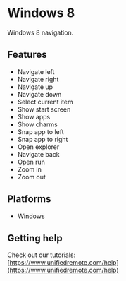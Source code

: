 # Windows 8
Windows 8 navigation.

## Features
*  Navigate left
*  Navigate right
*  Navigate up
*  Navigate down
*  Select current item
*  Show start screen
*  Show apps
*  Show charms
*  Snap app to left
*  Snap app to right
*  Open explorer
*  Navigate back
*  Open run
*  Zoom in
*  Zoom out

## Platforms
* Windows

## Getting help
Check out our tutorials: <br>
[https://www.unifiedremote.com/help](https://www.unifiedremote.com/help)
